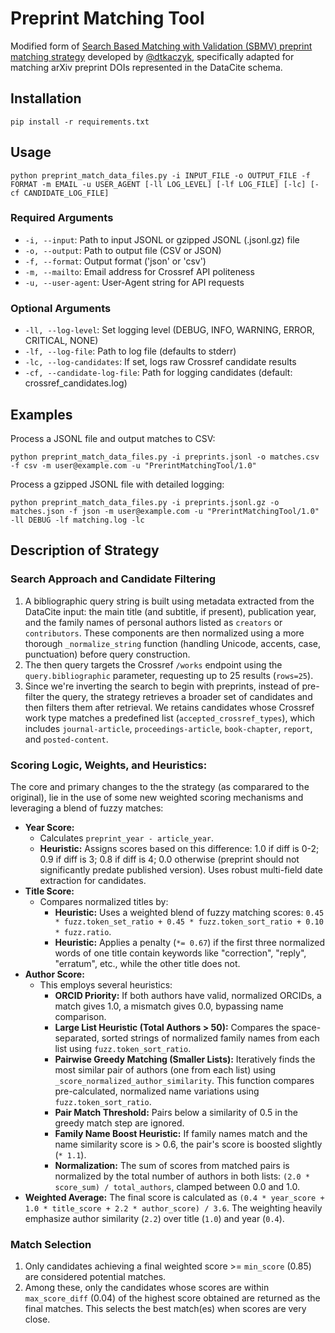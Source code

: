 # Preprint Matching Tool

Modified form of [Search Based Matching with Validation (SBMV) preprint matching strategy](https://gitlab.com/crossref/labs/marple/-/blob/main/strategies_available/preprint_sbmv/strategy.py?ref_type=heads) developed by [@dtkaczyk](https://github.com/dtkaczyk), specifically adapted for matching arXiv preprint DOIs represented in the DataCite schema.

## Installation

```
pip install -r requirements.txt
```

## Usage

```
python preprint_match_data_files.py -i INPUT_FILE -o OUTPUT_FILE -f FORMAT -m EMAIL -u USER_AGENT [-ll LOG_LEVEL] [-lf LOG_FILE] [-lc] [-cf CANDIDATE_LOG_FILE]
```

### Required Arguments
- `-i, --input`: Path to input JSONL or gzipped JSONL (.jsonl.gz) file
- `-o, --output`: Path to output file (CSV or JSON)
- `-f, --format`: Output format ('json' or 'csv')
- `-m, --mailto`: Email address for Crossref API politeness
- `-u, --user-agent`: User-Agent string for API requests

### Optional Arguments
- `-ll, --log-level`: Set logging level (DEBUG, INFO, WARNING, ERROR, CRITICAL, NONE)
- `-lf, --log-file`: Path to log file (defaults to stderr)
- `-lc, --log-candidates`: If set, logs raw Crossref candidate results
- `-cf, --candidate-log-file`: Path for logging candidates (default: crossref_candidates.log)


## Examples

Process a JSONL file and output matches to CSV:
```
python preprint_match_data_files.py -i preprints.jsonl -o matches.csv -f csv -m user@example.com -u "PrerintMatchingTool/1.0"
```

Process a gzipped JSONL file with detailed logging:
```
python preprint_match_data_files.py -i preprints.jsonl.gz -o matches.json -f json -m user@example.com -u "PrerintMatchingTool/1.0" -ll DEBUG -lf matching.log -lc
```

## Description of Strategy


### Search Approach and Candidate Filtering

1.  A bibliographic query string is built using metadata extracted from the DataCite input: the main title (and subtitle, if present), publication year, and the family names of personal authors listed as `creators` or `contributors`. These components are then normalized using a more thorough `_normalize_string` function (handling Unicode, accents, case, punctuation) before query construction.
2. The then query targets the Crossref `/works` endpoint using the `query.bibliographic` parameter, requesting up to 25 results (`rows=25`).
3. Since we're inverting the search to begin with preprints, instead of pre-filter the query, the strategy retrieves a broader set of candidates and then filters them after retrieval. We retains candidates whose Crossref work type matches a predefined list (`accepted_crossref_types`), which includes `journal-article`, `proceedings-article`, `book-chapter`, `report`, and `posted-content`. 


### Scoring Logic, Weights, and Heuristics:

The core and primary changes to the the strategy (as comparared to the original), lie in the use of some new weighted scoring mechanisms and leveraging a blend of fuzzy matches:

* **Year Score:**
    * Calculates `preprint_year - article_year`.
    * **Heuristic:** Assigns scores based on this difference: 1.0 if diff is 0-2; 0.9 if diff is 3; 0.8 if diff is 4; 0.0 otherwise (preprint should not significantly predate published version). Uses robust multi-field date extraction for candidates.
* **Title Score:**
    * Compares normalized titles by:
       * **Heuristic:** Uses a weighted blend of fuzzy matching scores: `0.45 * fuzz.token_set_ratio + 0.45 * fuzz.token_sort_ratio + 0.10 * fuzz.ratio`.
       * **Heuristic:** Applies a penalty (`*= 0.67`) if the first three normalized words of one title contain keywords like "correction", "reply", "erratum", etc., while the other title does not.
* **Author Score:** 
   * This employs several heuristics:
       * **ORCID Priority:** If both authors have valid, normalized ORCIDs, a match gives 1.0, a mismatch gives 0.0, bypassing name comparison.
       * **Large List Heuristic (Total Authors > 50):** Compares the space-separated, sorted strings of normalized family names from each list using `fuzz.token_sort_ratio`.
       * **Pairwise Greedy Matching (Smaller Lists):** Iteratively finds the most similar pair of authors (one from each list) using `_score_normalized_author_similarity`. This function compares pre-calculated, normalized name variations using `fuzz.token_sort_ratio`.
       * **Pair Match Threshold:** Pairs below a similarity of 0.5 in the greedy match step are ignored.
       * **Family Name Boost Heuristic:** If family names match and the name similarity score is > 0.6, the pair's score is boosted slightly (`* 1.1`).
       * **Normalization:** The sum of scores from matched pairs is normalized by the total number of authors in both lists: `(2.0 * score_sum) / total_authors`, clamped between 0.0 and 1.0.
* **Weighted Average:** The final score is calculated as `(0.4 * year_score + 1.0 * title_score + 2.2 * author_score) / 3.6`. The weighting heavily emphasize author similarity (`2.2`) over title (`1.0`) and year (`0.4`).

### Match Selection

1. Only candidates achieving a final weighted score >= `min_score` (0.85) are considered potential matches.
2. Among these, only the candidates whose scores are within `max_score_diff` (0.04) of the highest score obtained are returned as the final matches. This selects the best match(es) when scores are very close.
